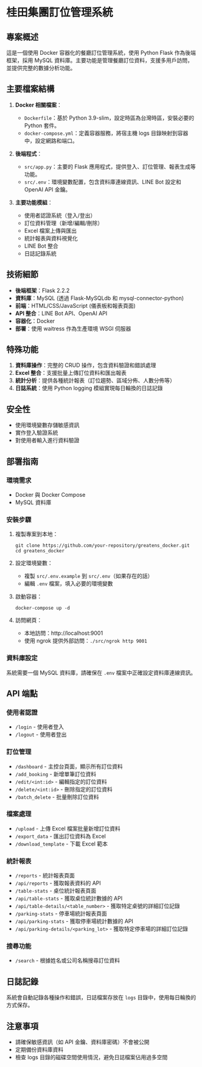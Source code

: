 # 桂田集團訂位管理系統

## 專案概述
這是一個使用 Docker 容器化的餐廳訂位管理系統，使用 Python Flask 作為後端框架，採用 MySQL 資料庫。主要功能是管理餐廳訂位資料，支援多用戶訪問，並提供完整的數據分析功能。

## 主要檔案結構
1. **Docker 相關檔案**：
   - `Dockerfile`：基於 Python 3.9-slim，設定時區為台灣時區，安裝必要的 Python 套件。
   - `docker-compose.yml`：定義容器服務，將宿主機 logs 目錄映射到容器中，設定網路和端口。

2. **後端程式**：
   - `src/app.py`：主要的 Flask 應用程式，提供登入、訂位管理、報表生成等功能。
   - `src/.env`：環境變數配置，包含資料庫連線資訊、LINE Bot 設定和 OpenAI API 金鑰。

3. **主要功能模組**：
   - 使用者認證系統（登入/登出）
   - 訂位資料管理（新增/編輯/刪除）
   - Excel 檔案上傳與匯出
   - 統計報表與資料視覺化
   - LINE Bot 整合
   - 日誌記錄系統

## 技術細節
- **後端框架**：Flask 2.2.2
- **資料庫**：MySQL (透過 Flask-MySQLdb 和 mysql-connector-python)
- **前端**：HTML/CSS/JavaScript (儀表板和報表頁面)
- **API 整合**：LINE Bot API、OpenAI API
- **容器化**：Docker
- **部署**：使用 waitress 作為生產環境 WSGI 伺服器

## 特殊功能
1. **資料庫操作**：完整的 CRUD 操作，包含資料驗證和錯誤處理
2. **Excel 整合**：支援批量上傳訂位資料和匯出報表
3. **統計分析**：提供各種統計報表（訂位趨勢、區域分佈、人數分佈等）
4. **日誌系統**：使用 Python logging 模組實現每日輪換的日誌記錄

## 安全性
- 使用環境變數存儲敏感資訊
- 實作登入驗證系統
- 對使用者輸入進行資料驗證

## 部署指南

### 環境需求
- Docker 與 Docker Compose
- MySQL 資料庫

### 安裝步驟
1. 複製專案到本地：
   ```
   git clone https://github.com/your-repository/greatens_docker.git
   cd greatens_docker
   ```

2. 設定環境變數：
   - 複製 `src/.env.example` 到 `src/.env`（如果存在的話）
   - 編輯 `.env` 檔案，填入必要的環境變數

3. 啟動容器：
   ```
   docker-compose up -d
   ```

4. 訪問網頁：
   - 本地訪問：http://localhost:9001
   - 使用 ngrok 提供外部訪問：`./src/ngrok http 9001`

### 資料庫設定
系統需要一個 MySQL 資料庫，請確保在 `.env` 檔案中正確設定資料庫連線資訊。

## API 端點

### 使用者認證
- `/login` - 使用者登入
- `/logout` - 使用者登出

### 訂位管理
- `/dashboard` - 主控台頁面，顯示所有訂位資料
- `/add_booking` - 新增單筆訂位資料
- `/edit/<int:id>` - 編輯指定的訂位資料
- `/delete/<int:id>` - 刪除指定的訂位資料
- `/batch_delete` - 批量刪除訂位資料

### 檔案處理
- `/upload` - 上傳 Excel 檔案批量新增訂位資料
- `/export_data` - 匯出訂位資料為 Excel
- `/download_template` - 下載 Excel 範本

### 統計報表
- `/reports` - 統計報表頁面
- `/api/reports` - 獲取報表資料的 API
- `/table-stats` - 桌位統計報表頁面
- `/api/table-stats` - 獲取桌位統計數據的 API
- `/api/table-details/<table_number>` - 獲取特定桌號的詳細訂位記錄
- `/parking-stats` - 停車場統計報表頁面
- `/api/parking-stats` - 獲取停車場統計數據的 API
- `/api/parking-details/<parking_lot>` - 獲取特定停車場的詳細訂位記錄

### 搜尋功能
- `/search` - 根據姓名或公司名稱搜尋訂位資料

## 日誌記錄
系統會自動記錄各種操作和錯誤，日誌檔案存放在 `logs` 目錄中，使用每日輪換的方式保存。

## 注意事項
- 請確保敏感資訊（如 API 金鑰、資料庫密碼）不會被公開
- 定期備份資料庫資料
- 檢查 logs 目錄的磁碟空間使用情況，避免日誌檔案佔用過多空間
